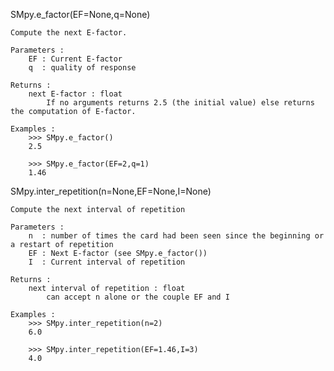 SMpy.e_factor(EF=None,q=None)

	Compute the next E-factor.

	Parameters :
		EF : Current E-factor
		q  : quality of response

	Returns :
		next E-factor : float
			If no arguments returns 2.5 (the initial value) else returns the computation of E-factor.

	Examples :
		>>> SMpy.e_factor()
		2.5
		
		>>> SMpy.e_factor(EF=2,q=1)
		1.46	


SMpy.inter_repetition(n=None,EF=None,I=None)

	Compute the next interval of repetition

	Parameters :
		n  : number of times the card had been seen since the beginning or a restart of repetition
		EF : Next E-factor (see SMpy.e_factor())
		I  : Current interval of repetition

	Returns :
		next interval of repetition : float
			can accept n alone or the couple EF and I

	Examples :
		>>> SMpy.inter_repetition(n=2)
		6.0
		
		>>> SMpy.inter_repetition(EF=1.46,I=3)
		4.0